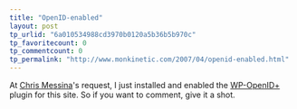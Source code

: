```yaml
---
title: "OpenID-enabled"
layout: post
tp_urlid: "6a010534988cd3970b0120a5b36b5b970c"
tp_favoritecount: 0
tp_commentcount: 0
tp_permalink: "http://www.monkinetic.com/2007/04/openid-enabled.html"
---
```

At [Chris Messina](http://factorycity.com/blog)&#39;s request, I just installed and enabled the [WP-OpenID+](http://willnorris.com/projects/wpopenid/) plugin for this site. So if you want to comment, give it a shot.
